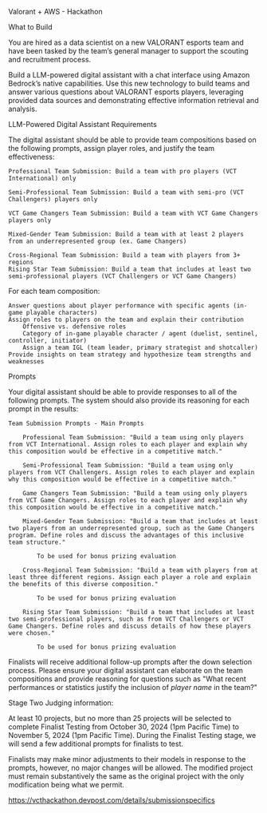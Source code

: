 Valorant + AWS - Hackathon

What to Build

You are hired as a data scientist on a new VALORANT esports team and have been tasked by the team’s general manager to support the scouting and recruitment process.

Build a LLM-powered digital assistant with a chat interface using Amazon Bedrock’s native capabilities. Use this new technology to build teams and answer various questions about VALORANT esports players, leveraging provided data sources and demonstrating effective information retrieval and analysis.

LLM-Powered Digital Assistant Requirements

The digital assistant should be able to provide team compositions based on the following prompts, assign player roles, and justify the team effectiveness:

    Professional Team Submission: Build a team with pro players (VCT International) only

    Semi-Professional Team Submission: Build a team with semi-pro (VCT Challengers) players only

    VCT Game Changers Team Submission: Build a team with VCT Game Changers players only

    Mixed-Gender Team Submission: Build a team with at least 2 players from an underrepresented group (ex. Game Changers)

    Cross-Regional Team Submission: Build a team with players from 3+ regions
    Rising Star Team Submission: Build a team that includes at least two semi-professional players (VCT Challengers or VCT Game Changers)

For each team composition:

    Answer questions about player performance with specific agents (in-game playable characters)
    Assign roles to players on the team and explain their contribution
        Offensive vs. defensive roles
        Category of in-game playable character / agent (duelist, sentinel, controller, initiator)
        Assign a team IGL (team leader, primary strategist and shotcaller)
    Provide insights on team strategy and hypothesize team strengths and weaknesses

Prompts

Your digital assistant should be able to provide responses to all of the following prompts. The system should also provide its reasoning for each prompt in the results:

    Team Submission Prompts - Main Prompts

        Professional Team Submission: "Build a team using only players from VCT International. Assign roles to each player and explain why this composition would be effective in a competitive match."

        Semi-Professional Team Submission: "Build a team using only players from VCT Challengers. Assign roles to each player and explain why this composition would be effective in a competitive match."

        Game Changers Team Submission: "Build a team using only players from VCT Game Changers. Assign roles to each player and explain why this composition would be effective in a competitive match."

        Mixed-Gender Team Submission: "Build a team that includes at least two players from an underrepresented group, such as the Game Changers program. Define roles and discuss the advantages of this inclusive team structure."

            To be used for bonus prizing evaluation

        Cross-Regional Team Submission: "Build a team with players from at least three different regions. Assign each player a role and explain the benefits of this diverse composition."

            To be used for bonus prizing evaluation

        Rising Star Team Submission: "Build a team that includes at least two semi-professional players, such as from VCT Challengers or VCT Game Changers. Define roles and discuss details of how these players were chosen."

            To be used for bonus prizing evaluation

Finalists will receive additional follow-up prompts after the down selection process. Please ensure your digital assistant can elaborate on the team compositions and provide reasoning for questions such as "What recent performances or statistics justify the inclusion of *player name* in the team?"

Stage Two Judging information:

At least 10 projects, but no more than 25 projects will be selected to complete Finalist Testing from October 30, 2024 (1pm Pacific Time) to November 5, 2024 (1pm Pacific Time). During the Finalist Testing stage, we will send a few additional prompts for finalists to test.

Finalists may make minor adjustments to their models in response to the prompts, however, no major changes will be allowed. The modified project must remain substantively the same as the original project with the only modification being what we permit.


https://vcthackathon.devpost.com/details/submissionspecifics

